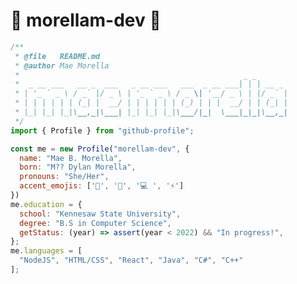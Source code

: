 # 🦊 morellam-dev 🦊

```js
/** 
 * @file   README.md
 * @author Mae Morella
 *                                                  _ _
 *  _ __ ___   __ _  ___   _ __ ___   ___  _ __ ___| | | __ _
 * | '_ ` _ \ / _` |/ _ \ | '_ ` _ \ / _ \| '__/ _ \ | |/ _` |
 * | | | | | | (_| |  __/ | | | | | | (_) | | |  __/ | | (_| |
 * |_| |_| |_|\__,_|\___| |_| |_| |_|\___/|_|  \___|_|_|\__,_|
 */
import { Profile } from "github-profile";

const me = new Profile("morellam-dev", {
  name: "Mae B. Morella",
  born: "M?? Dylan Morella",
  pronouns: "She/Her",
  accent_emojis: ['🦊', '🦉', '💻 ', '⚡']
})
me.education = {
  school: "Kennesaw State University",
  degree: "B.S in Computer Science",
  getStatus: (year) => assert(year < 2022) && "In progress!",
};
me.languages = [
  "NodeJS", "HTML/CSS", "React", "Java", "C#", "C++"
];
```

<!--
**morellam-dev/morellam-dev** is a ✨ _special_ ✨ repository because its `README.md` (this file) appears on your GitHub profile.

Here are some ideas to get you started:

- 🔭 I’m currently working on ...
- 🌱 I’m currently learning ...
- 👯 I’m looking to collaborate on ...
- 🤔 I’m looking for help with ...
- 💬 Ask me about ...
- 📫 How to reach me: ...
- 😄 Pronouns: ...
- ⚡ Fun fact: ...
-->
